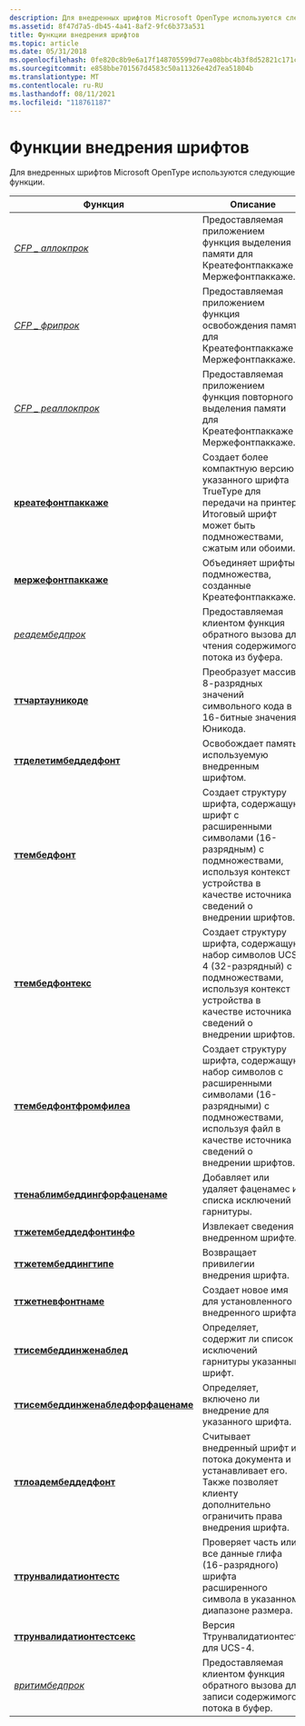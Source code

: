 ```yaml
---
description: Для внедренных шрифтов Microsoft OpenType используются следующие функции.
ms.assetid: 8f47d7a5-db45-4a41-8af2-9fc6b373a531
title: Функции внедрения шрифтов
ms.topic: article
ms.date: 05/31/2018
ms.openlocfilehash: 0fe820c8b9e6a17f148705599d77ea08bbc4b3f8d52821c171c9e86ca13e2ad1
ms.sourcegitcommit: e858bbe701567d4583c50a11326e42d7ea51804b
ms.translationtype: MT
ms.contentlocale: ru-RU
ms.lasthandoff: 08/11/2021
ms.locfileid: "118761187"
---
```

# <a name="font-embedding-functions"></a>Функции внедрения шрифтов

Для внедренных шрифтов Microsoft OpenType используются следующие функции.



| Функция                                                                   | Описание                                                                                                                                              |
|----------------------------------------------------------------------------|----------------------------------------------------------------------------------------------------------------------------------------------------------|
| [*CFP \_ аллокпрок*](/windows/desktop/api/FontSub/nc-fontsub-cfp_allocproc)                                      | Предоставляемая приложением функция выделения памяти для Креатефонтпаккаже и Мержефонтпаккаже.                                                              |
| [*CFP \_ фрипрок*](/windows/desktop/api/FontSub/nc-fontsub-cfp_freeproc)                                        | Предоставляемая приложением функция освобождения памяти для Креатефонтпаккаже и Мержефонтпаккаже.                                                            |
| [*CFP \_ реаллокпрок*](/windows/desktop/api/FontSub/nc-fontsub-cfp_reallocproc)                                  | Предоставляемая приложением функция повторного выделения памяти для Креатефонтпаккаже и Мержефонтпаккаже.                                                            |
| [**креатефонтпаккаже**](/windows/desktop/api/FontSub/nf-fontsub-createfontpackage)                             | Создает более компактную версию указанного шрифта TrueType для передачи на принтер. Итоговый шрифт может быть подмножествами, сжатым или обоими. |
| [**мержефонтпаккаже**](/windows/desktop/api/FontSub/nf-fontsub-mergefontpackage)                               | Объединяет шрифты подмножества, созданные Креатефонтпаккаже.                                                                                                        |
| [*реадембедпрок*](/previous-versions//dd162894(v=vs.85))                                       | Предоставляемая клиентом функция обратного вызова для чтения содержимого потока из буфера.                                                                                 |
| [**ттчартауникоде**](/windows/desktop/api/T2embapi/nf-t2embapi-ttchartounicode)                                 | Преобразует массив 8-разрядных значений символьного кода в 16-битные значения Юникода.                                                                               |
| [**ттделетимбеддедфонт**](/windows/desktop/api/T2embapi/nf-t2embapi-ttdeleteembeddedfont)                       | Освобождает память, используемую внедренным шрифтом.                                                                                                                |
| [**ттембедфонт**](/windows/desktop/api/T2embapi/nf-t2embapi-ttembedfont)                                         | Создает структуру шрифта, содержащую шрифт с расширенными символами (16-разрядным) с подмножествами, используя контекст устройства в качестве источника сведений о внедрении шрифтов.           |
| [**ттембедфонтекс**](/windows/desktop/api/T2embapi/nf-t2embapi-ttembedfontex)                                     | Создает структуру шрифта, содержащую набор символов UCS-4 (32-разрядный) с подмножествами, используя контекст устройства в качестве источника сведений о внедрении шрифтов.        |
| [**ттембедфонтфромфилеа**](/windows/desktop/api/T2embapi/nf-t2embapi-ttembedfontfromfilea)                       | Создает структуру шрифта, содержащую набор символов с расширенными символами (16-разрядными) с подмножествами, используя файл в качестве источника сведений о внедрении шрифтов.                     |
| [**ттенаблимбеддингфорфаценаме**](/windows/desktop/api/T2embapi/nf-t2embapi-ttenableembeddingforfacename)       | Добавляет или удаляет фаценамес из списка исключений гарнитуры.                                                                                              |
| [**ттжетембеддедфонтинфо**](/windows/desktop/api/T2embapi/nf-t2embapi-ttgetembeddedfontinfo)                     | Извлекает сведения о внедренном шрифте.                                                                                                            |
| [**ттжетембеддингтипе**](/windows/desktop/api/T2embapi/nf-t2embapi-ttgetembeddingtype)                           | Возвращает привилегии внедрения шрифта.                                                                                                                  |
| [**ттжетневфонтнаме**](/windows/desktop/api/T2embapi/nf-t2embapi-ttgetnewfontname)                               | Создает новое имя для установленного внедренного шрифта.                                                                                                       |
| [**ттисембеддинженаблед**](/windows/desktop/api/T2embapi/nf-t2embapi-ttisembeddingenabled)                       | Определяет, содержит ли список исключений гарнитуры указанный шрифт.                                                                                     |
| [**ттисембеддинженабледфорфаценаме**](/windows/desktop/api/T2embapi/nf-t2embapi-ttisembeddingenabledforfacename) | Определяет, включено ли внедрение для указанного шрифта.                                                                                            |
| [**ттлоадембеддедфонт**](/windows/desktop/api/T2embapi/nf-t2embapi-ttloadembeddedfont)                           | Считывает внедренный шрифт из потока документа и устанавливает его. Также позволяет клиенту дополнительно ограничить права внедрения шрифта.             |
| [**ттрунвалидатионтестс**](/windows/desktop/api/T2embapi/nf-t2embapi-ttrunvalidationtests)                       | Проверяет часть или все данные глифа (16-разрядного) шрифта расширенного символа в указанном диапазоне размера.                                                         |
| [**ттрунвалидатионтестсекс**](/windows/desktop/api/T2embapi/nf-t2embapi-ttrunvalidationtestsex)                   | Версия Ттрунвалидатионтестс для UCS-4.                                                                                                                   |
| [*вритимбедпрок*](/previous-versions//dd145225(v=vs.85))                                     | Предоставляемая клиентом функция обратного вызова для записи содержимого потока в буфер.                                                                                  |



 

 

 
